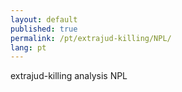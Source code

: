 ```yaml
---
layout: default
published: true
permalink: /pt/extrajud-killing/NPL/
lang: pt
---
```


extrajud-killing analysis NPL
